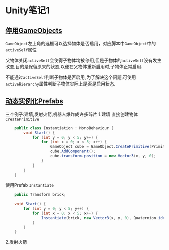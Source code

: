 # Unity笔记1

## [停用GameObjects](https://docs.unity3d.com/Manual/DeactivatingGameObjects.html)
`GameObject`左上角的选框可以选择物体是否启用，对应脚本中`GameObject`中的`activeSelf`属性

父物体关闭`activeSelf`会使得子物体均被停用,但是子物体的`activeSelf`没有发生改变,目的是保留原来的状态,以便在父物体重新启用时,子物体正常启用.

不能通过`activeSelf`判断子物体是否启用,为了解决这个问题,可使用`activeHierarchy`属性判断子物体实际上是否是启用状态.

## [动态实例化Prefabs](https://docs.unity3d.com/Manual/InstantiatingPrefabs.html)
三个例子:建墙,发射火箭,机器人爆炸成许多碎片
1.建墙
直接创建物体 `CreatePrimitive`
```c#
	public class Instantiation : MonoBehaviour {
	    void Start() {
	        for (int y = 0; y < 5; y++) {
	            for (int x = 0; x < 5; x++) {
	                GameObject cube = GameObject.CreatePrimitive(PrimitiveType.Cube);
	                cube.AddComponent();
	                cube.transform.position = new Vector3(x, y, 0);
	            }
	        }
	    }
	}
```
使用Prefab `Instantiate`
```c#
	public Transform brick;
	
	void Start() {
	    for (int y = 0; y < 5; y++) {
	        for (int x = 0; x < 5; x++) {
	            Instantiate(brick, new Vector3(x, y, 0), Quaternion.identity);
	        }
	    }
	}
```
2.发射火箭

